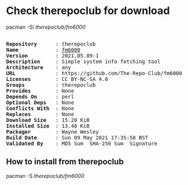 # Check therepoclub for download

pacman -Si *therepoclub/fm6000*

<div class="highlight"><pre class="highlight"><text>
<b>Repository</b>      : therepoclub
<b>Name</b>            : <a href="../../x86_64/fm6000-2021.05.09-1-any.pkg.tar.zst">fm6000</a>
<b>Version</b>         : 2021.05.09-1
<b>Description</b>     : Simple system info fetching tool
<b>Architecture</b>    : any
<b>URL</b>             : https://github.com/The-Repo-Club/fm6000
<b>Licenses</b>        : CC BY-NC-SA 4.0
<b>Groups</b>          : therepoclub
<b>Provides</b>        : None
<b>Depends On</b>      : perl
<b>Optional Deps</b>   : None
<b>Conflicts With</b>  : None
<b>Replaces</b>        : None
<b>Download Size</b>   : 15.20 KiB
<b>Installed Size</b>  : 13.48 KiB
<b>Packager</b>        : Wayne Wesley <wayne6324@gmail.com>
<b>Build Date</b>      : Sun 09 May 2021 17:35:58 BST
<b>Validated By</b>    : MD5 Sum  SHA-256 Sum  Signature
</text></pre></div>

## How to install from therepoclub

pacman -S *therepoclub/fm6000*
